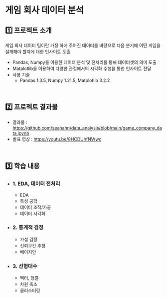 # 게임 회사 데이터 분석

## :one: 프로젝트 소개

게임 회사 데이터 팀이란 가정 하에 주어진 데이터를 바탕으로 다음 분기에 어떤 게임을 설계해야 할지에 대한 인사이트 도출

- Pandas, Numpy를 이용한 데이터 분석 및 전처리를 통해 데이터셋의 의미 도출
- Matplotlib을 이용하여 다양한 관점에서의 시각화 수행을 통한 인사이트 전달
- 사용 기술
  - Pandas 1.3.5, Numpy 1.21.5, Matplotlib 3.2.2

<br/>

## :two: 프로젝트 결과물

- 결과물 : https://github.com/seahahn/data_analysis/blob/main/game_company_data.ipynb
- 발표 영상 : https://youtu.be/8HCDUhfNWwg

<br/>

## :three: 학습 내용

- ### 1. EDA, 데이터 전처리

  - EDA
  - 특성 공학
  - 데이터 조작/가공
  - 데이터 시각화

- ### 2. 통계적 검정

  - 가설 검정
  - 신뢰구간 추정
  - 베이지안

- ### 3. 선형대수
  - 벡터, 행렬
  - 차원 축소
  - 클러스터링
